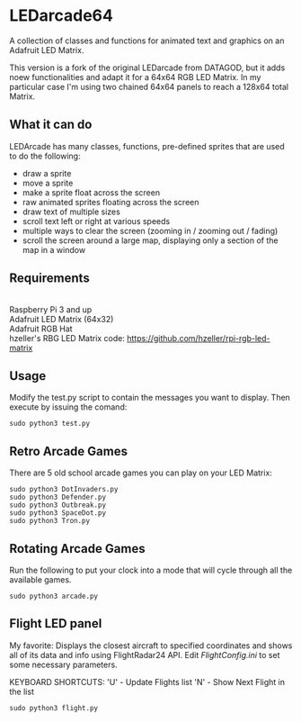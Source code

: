 # LEDarcade64
 A collection of classes and functions for animated text and graphics on an Adafruit LED Matrix.

This version is a fork of the original LEDarcade from DATAGOD, but it adds noew functionalities and adapt it for a 64x64 RGB LED Matrix.
In my particular case I'm using two chained 64x64 panels to reach a 128x64 total Matrix.

## What it can do
LEDArcade has many classes, functions, pre-defined sprites that are used to do the following:

- draw a sprite
- move a sprite
- make a sprite float across the screen
- raw animated sprites floating across the screen
- draw text of multiple sizes
- scroll text left or right at various speeds
- multiple ways to clear the screen (zooming in / zooming out / fading)
- scroll the screen around a large map, displaying only a section of the map in a window

## Requirements
<BR>Raspberry Pi 3 and up
<BR>Adafruit LED Matrix (64x32)
<BR>Adafruit RGB Hat
<BR>hzeller's RBG LED Matrix code: https://github.com/hzeller/rpi-rgb-led-matrix


## Usage
Modify the test.py script to contain the messages you want to display.  Then execute by issuing the comand:
 ~~~
 sudo python3 test.py
 ~~~
 
 ## Retro Arcade Games
 There are 5 old school arcade games you can play on your LED Matrix:
 
~~~
sudo python3 DotInvaders.py
sudo python3 Defender.py
sudo python3 Outbreak.py
sudo python3 SpaceDot.py
sudo python3 Tron.py
~~~
 
 ## Rotating Arcade Games
 Run the following to put your clock into a mode that will cycle through all the available games.
 
 ~~~
 sudo python3 arcade.py
 ~~~

 ## Flight LED panel
 My favorite: Displays the closest aircraft to specified coordinates and shows all of its data and info using FlightRadar24 API.
 Edit _FlightConfig.ini_ to set some necessary parameters.
 
 KEYBOARD SHORTCUTS:
'U' - Update Flights list
'N' - Show Next Flight in the list

 ~~~
 sudo python3 flight.py
 ~~~
